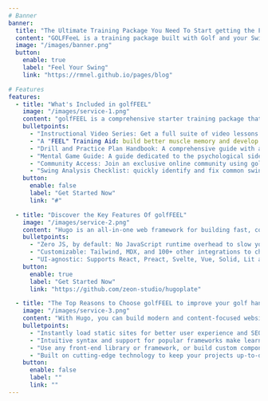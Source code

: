 ```yaml
---
# Banner
banner:
  title: "The Ultimate Training Package You Need To Start getting the Feel of Your Golf Swing"
  content: "GOLFFeeL is a training package built with Golf and your Swing Style in mind, providing everything you need to jumpstart your Better Golf Game and Bring Down that handicap."
  image: "/images/banner.png"
  button:
    enable: true
    label: "Feel Your Swing"
    link: "https://rmnel.github.io/pages/blog"

# Features
features:
  - title: "What's Included in golfFEEL"
    image: "/images/service-1.png"
    content: "golfFEEL is a comprehensive starter training package that includes everything you need to get started with your Lower Golf Handicap. What's Included in golfFEEL"
    bulletpoints:
      - "Instructional Video Series: Get a full suite of video lessons that walk you through the fundamentals"
      - "A "FEEL" Training Aid: build better muscle memory and develop the instinctive "feel" for a great golf swing, not just the mechanics"
      - "Drill and Practice Plan Handbook: A comprehensive guide with a structured way to practice and see real improvement"
      - "Mental Game Guide: A guide dedicated to the psychological side of golf, helping you stay calm under pressure and build unshakable on-course confidence"
      - "Community Access: Join an exclusive online community using golfFEEL to share your progress, get advice, and stay motivated on your journey to a lower handicap"
      - "Swing Analysis Checklist: quickly identify and fix common swing faults to improve your game every time you practice."
    button:
      enable: false
      label: "Get Started Now"
      link: "#"

  - title: "Discover the Key Features Of golfFEEL"
    image: "/images/service-2.png"
    content: "Hugo is an all-in-one web framework for building fast, content-focused websites. It offers a range of exciting features for developers and website creators. Some of the key features are:"
    bulletpoints:
      - "Zero JS, by default: No JavaScript runtime overhead to slow you down."
      - "Customizable: Tailwind, MDX, and 100+ other integrations to choose from."
      - "UI-agnostic: Supports React, Preact, Svelte, Vue, Solid, Lit and more."
    button:
      enable: true
      label: "Get Started Now"
      link: "https://github.com/zeon-studio/hugoplate"

  - title: "The Top Reasons to Choose golfFEEL to improve your golf handicap"
    image: "/images/service-3.png"
    content: "With Hugo, you can build modern and content-focused websites without sacrificing performance or ease of use."
    bulletpoints:
      - "Instantly load static sites for better user experience and SEO."
      - "Intuitive syntax and support for popular frameworks make learning and using Hugo a breeze."
      - "Use any front-end library or framework, or build custom components, for any project size."
      - "Built on cutting-edge technology to keep your projects up-to-date with the latest web standards."
    button:
      enable: false
      label: ""
      link: ""
---
```








